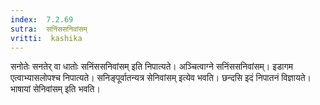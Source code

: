 ```yaml
---
index:  7.2.69
sutra:  सनिंससनिवांसम्
vritti:  kashika 
---
```


सनोतेः सनतेर् वा धातोः सनिंससनिवांसम् इति निपात्यते। अञ्चित्वाग्ने सनिंससनिवांसम्। इडागम एत्वाभ्यासलोपश्च निपात्यते। सनिङ्पूर्वातन्यत्र सेनिवांसम् इत्येव भवति। छन्दसि इदं निपातनं विज्ञायते। भाषायां सेनिवांसम् इति भवति।


